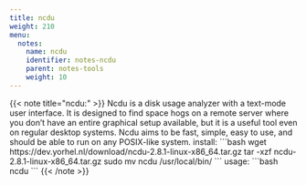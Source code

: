 ```yaml
---
title: ncdu
weight: 210
menu:
  notes:
    name: ncdu
    identifier: notes-ncdu
    parent: notes-tools
    weight: 10
---
```

<div style="display: block; width: 100%; max-width: none;">
<!-- Tools: -->
{{< note title="ncdu:" >}}
Ncdu is a disk usage analyzer with a text-mode user interface. It is designed to find space hogs on a remote server where you don’t have an entire graphical setup available, but it is a useful tool even on regular desktop systems. Ncdu aims to be fast, simple, easy to use, and should be able to run on any POSIX-like system.
install:
```bash
wget https://dev.yorhel.nl/download/ncdu-2.8.1-linux-x86_64.tar.gz
tar -xzf ncdu-2.8.1-linux-x86_64.tar.gz
sudo mv ncdu /usr/local/bin/
```
usage:
```bash
ncdu <directory_name>
```
{{< /note >}}
</div>
